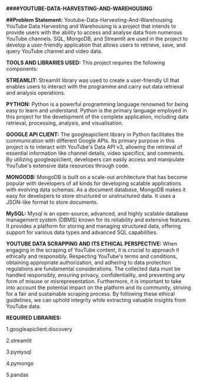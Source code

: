 **####YOUTUBE-DATA-HARVESTING-AND-WAREHOUSING**

**##Problem Statement:** Youtube-Data-Harvesting-And-Warehousing YouTube Data Harvesting and Warehousing is a project that intends to provide users with the ability to access and analyse data from numerous YouTube channels. SQL, MongoDB, and Streamlit are used in the project to develop a user-friendly application that allows users to retrieve, save, and query YouTube channel and video data.

**TOOLS AND LIBRARIES USED:** This project requires the following components:

**STREAMLIT:** Streamlit library was used to create a user-friendly UI that enables users to interact with the programme and carry out data retrieval and analysis operations.

**PYTHON:** Python is a powerful programming language renowned for being easy to learn and understand. Python is the primary language employed in this project for the development of the complete application, including data retrieval, processing, analysis, and visualisation.

**GOOGLE API CLIENT:** The googleapiclient library in Python facilitates the communication with different Google APIs. Its primary purpose in this project is to interact with YouTube's Data API v3, allowing the retrieval of essential information like channel details, video specifics, and comments. By utilizing googleapiclient, developers can easily access and manipulate YouTube's extensive data resources through code.

**MONGODB:** MongoDB is built on a scale-out architecture that has become popular with developers of all kinds for developing scalable applications with evolving data schemas. As a document database, MongoDB makes it easy for developers to store structured or unstructured data. It uses a JSON-like format to store documents.

**MySQL:** Mysql is an open-source, advanced, and highly scalable database management system (DBMS) known for its reliability and extensive features. It provides a platform for storing and managing structured data, offering support for various data types and advanced SQL capabilities.

**YOUTUBE DATA SCRAPPING AND ITS ETHICAL PERSPECTIVE:** When engaging in the scraping of YouTube content, it is crucial to approach it ethically and responsibly. Respecting YouTube's terms and conditions, obtaining appropriate authorization, and adhering to data protection regulations are fundamental considerations. The collected data must be handled responsibly, ensuring privacy, confidentiality, and preventing any form of misuse or misrepresentation. Furthermore, it is important to take into account the potential impact on the platform and its community, striving for a fair and sustainable scraping process. By following these ethical guidelines, we can uphold integrity while extracting valuable insights from YouTube data.


**REQUIRED LIBRARIES:**

1.googleapiclient.discovery

2.streamlit

3.pymysql

4.pymongo

5.pandas
